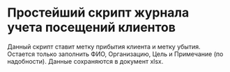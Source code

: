 # Простейший скрипт журнала учета посещений клиентов
Данный скрипт ставит метку прибытия клиента и метку убытия. Остается только заполнить ФИО, Организацию, Цель и Примечание (по надобности).
Данные сохраняются в документ xlsx.
